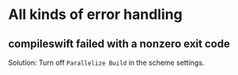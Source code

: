 # All kinds of error handling

## compileswift failed with a nonzero exit code

Solution: Turn off `Parallelize Build` in the scheme settings.
